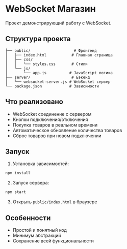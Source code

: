 # WebSocket Магазин

Проект демонстрирующий работу с WebSocket.

## Структура проекта

```
├── public/                   # Фронтенд
│   ├── index.html           # Главная страница
│   ├── css/
│   │   └── styles.css       # Стили
│   └── js/
│       └── app.js          # JavaScript логика
├── server/                  # Бэкенд
│   └── websocket-server.js # WebSocket сервер
└── package.json            # Зависимости
```

## Что реализовано

- WebSocket соединение с сервером
- Кнопки подключения/отключения
- Покупка товаров в реальном времени
- Автоматическое обновление количества товаров
- Сброс товаров при новом подключении

## Запуск

1. Установка зависимостей:
```bash
npm install
```

2. Запуск сервера:
```bash
npm start
```

3. Открыть `public/index.html` в браузере

## Особенности

- Простой и понятный код
- Минимум абстракций
- Сохранение всей функциональности

